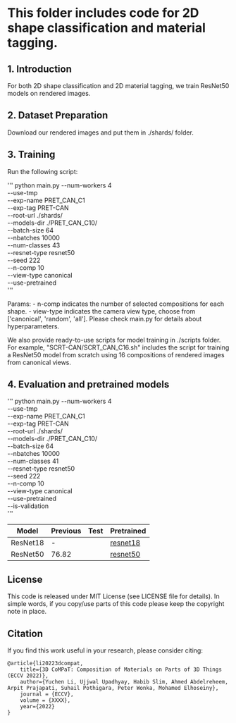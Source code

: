 # This folder includes code for 2D shape classification and material tagging.

## 1. Introduction
For both 2D shape classification and 2D material tagging, we train ResNet50 models on rendered images.

## 2. Dataset Preparation
Download our rendered images and put them in ./shards/ folder.

## 3. Training
Run the following script:

'''
python main.py --num-workers 4 \
    --use-tmp \
    --exp-name PRET_CAN_C1 \
    --exp-tag PRET-CAN \
    --root-url ./shards/ \
    --models-dir ./PRET_CAN_C10/ \
    --batch-size 64 \
    --nbatches 10000 \
    --num-classes 43 \
    --resnet-type resnet50 \
    --seed 222 \
    --n-comp 10 \
    --view-type canonical \
    --use-pretrained \
'''

Params:
	- n-comp indicates the number of selected compositions for each shape.
	- view-type indicates the camera view type, choose from ['canonical', 'random', 'all'].
Please check main.py for details about hyperparameters.

We also provide ready-to-use scripts for model training in ./scripts folder.
For example, "SCRT-CAN/SCRT_CAN_C16.sh" includes the script for training a ResNet50 model from scratch using 16 compositions of rendered images from canonical views.

## 4. Evaluation and pretrained models

'''
python main.py --num-workers 4 \
    --use-tmp \
    --exp-name PRET_CAN_C1 \
    --exp-tag PRET-CAN \
    --root-url ./shards/ \
    --models-dir ./PRET_CAN_C10/ \
    --batch-size 64 \
    --nbatches 10000 \
    --num-classes 41 \
    --resnet-type resnet50 \
    --seed 222 \
    --n-comp 10 \
    --view-type canonical \
    --use-pretrained \
    --is-validation \
'''


| Model | Previous | Test| Pretrained|
|--|--|--|--|
|ResNet18|-| | [resnet18]() | 
|ResNet50 | 76.82 | | [resnet50]() | 


## License
This code is released under MIT License (see LICENSE file for details). In simple words, if you copy/use parts of this code please keep the copyright note in place.


## Citation
If you find this work useful in your research, please consider citing:

```
@article{li20223dcompat,
    title={3D CoMPaT: Composition of Materials on Parts of 3D Things (ECCV 2022)},
    author={Yuchen Li, Ujjwal Upadhyay, Habib Slim, Ahmed Abdelreheem, Arpit Prajapati, Suhail Pothigara, Peter Wonka, Mohamed Elhoseiny},
    journal = {ECCV},
    volume = {XXXX},
    year={2022}
}
```

